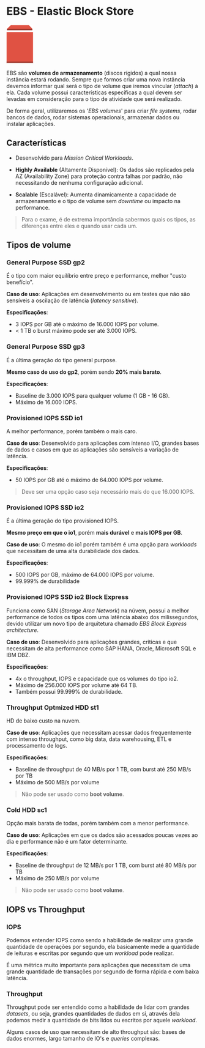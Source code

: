 # EBS - Elastic Block Store

<img height=100px; alt="ebs" src="../../../Images/ebs.png" />

EBS são **volumes de armazenamento** (discos rígidos) a qual nossa instância estará rodando. Sempre que formos criar uma nova instância devemos informar qual será o tipo de volume que iremos vincular (*attach*) à ela. Cada volume possui características específicas a qual devem ser levadas em consideração para o tipo de atividade que será realizado.

De forma geral, utilizaremos os '*EBS volumes*' para criar *file systems*, rodar bancos de dados, rodar sistemas operacionais, armazenar dados ou instalar aplicações. 

## Características

- Desenvolvido para *Mission Critical Workloads*.

- **Highly Available** (Altamente Disponível): Os dados são replicados pela AZ (Availability Zone) para proteção contra falhas por padrão, não necessitando de nenhuma configuração adicional.

- **Scalable** (Escalável): Aumenta dinamicamente a capacidade de armazenamento e o tipo de volume sem *downtime* ou impacto na performance.

> Para o exame, é de extrema importância sabermos quais os tipos, as diferenças entre eles e quando usar cada um.

## Tipos de volume

### General Purpose SSD gp2

É o tipo com maior equilíbrio entre preço e performance, melhor "custo benefício".

**Caso de uso**: Aplicações em desenvolvimento ou em testes que não são sensíveis a oscilação de latência (*latency sensitive*).

**Especificações**:

- 3 IOPS por GB até o máximo de 16.000 IOPS por volume.
- < 1 TB o burst máximo pode ser até 3.000 IOPS.

### General Purpose SSD gp3

É a última geração do tipo general purpose.

**Mesmo caso de uso do gp2**, porém sendo **20% mais barato**.

**Especificações**:

- Baseline de 3.000 IOPS para qualquer volume (1 GB - 16 GB).
- Máximo de 16.000 IOPS.

### Provisioned IOPS SSD io1

A melhor performance, porém também o mais caro.

**Caso de uso**: Desenvolvido para aplicações com intenso I/O, grandes bases de dados e casos em que as aplicações são sensíveis a variação de latência.

**Especificações**:

- 50 IOPS por GB até o máximo de 64.000 IOPS por volume.

> Deve ser uma opção caso seja necessário mais do que 16.000 IOPS.

### Provisioned IOPS SSD io2

É a última geração do tipo provisioned IOPS.

**Mesmo preço em que o io1**, porém **mais durável** e **mais IOPS por GB**.

**Caso de uso**: O mesmo do io1 porém também é uma opção para *workloads* que necessitam de uma alta durabilidade dos dados.

**Especificações**:

- 500 IOPS por GB, máximo de 64.000 IOPS por volume.
- 99.999% de durabilidade

### Provisioned IOPS SSD io2 Block Express

Funciona como SAN (*Storage Area Network*) na núvem, possui a melhor performance de todos os tipos com uma latência abaixo dos milissegundos, devido utilizar um novo tipo de arquitetura chamado *EBS Block Express architecture*.

**Caso de uso**: Desenvolvido para aplicações grandes, críticas e que necessitam de alta performance como SAP HANA, Oracle, Microsoft SQL e IBM DBZ.

**Especificações**:

- 4x o throughput, IOPS e capacidade que os volumes do tipo io2.
- Máximo de 256.000 IOPS por volume até 64 TB.
- Também possui 99.999% de durabilidade.

### Throughput Optmized HDD st1

HD de baixo custo na nuvem.

**Caso de uso**: Aplicações que necessitam acessar dados frequentemente com intenso throughput, como big data, data warehousing, ETL e processamento de logs.

**Especificações**:

- Baseline de throughput de 40 MB/s por 1 TB, com burst até 250 MB/s por TB
- Máximo de 500 MB/s por volume

> Não pode ser usado como **boot volume**.

### Cold HDD sc1

Opção mais barata de todas, porém também com a menor performance.

**Caso de uso**: Aplicações em que os dados são acessados poucas vezes ao dia e performance não é um fator determinante.

**Especificações**:

- Baseline de throughput de 12 MB/s por 1 TB, com burst até 80 MB/s por TB
- Máximo de 250 MB/s por volume

> Não pode ser usado como **boot volume**.

## IOPS vs Throughput

### IOPS

Podemos entender IOPS como sendo a habilidade de realizar uma grande quantidade de operações por segundo, ela basicamente mede a quantidade de leituras e escritas por segundo que um *workload* pode realizar.

É uma métrica muito importante para aplicações que necessitam de uma grande quantidade de transações por segundo de forma rápida e com baixa latência.

### Throughput

Throughput pode ser entendido como a habilidade de lidar com grandes *datasets*, ou seja, grandes quantidades de dados em si, através dela podemos medir a quantidade de bits lidos ou escritos por aquele *workload*. 

Alguns casos de uso que necessitam de alto throughput são: bases de dados enormes, largo tamanho de IO's e *queries* complexas.